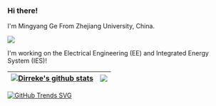 ### Hi there!

I'm Mingyang Ge From Zhejiang University, China. 

![](https://komarev.com/ghpvc/?username=your-github-username)

I'm working on the Electrical Engineering (EE) and Integrated Energy System (IES)!

<!-- [![Dirreke's GitHub stats](https://github-readme-stats.vercel.app/api?username=Dirreke&count_private=true&show_icons=true&theme=radical&bg_color=30,e96443,904e95&title_color=fff&text_color=fff&include_all_commits=true)](https://github.com/anuraghazra/github-readme-stats)
 
[![Top Langs](https://github-readme-stats.vercel.app/api/top-langs/?username=Dirreke&count_private=true)](https://github.com/anuraghazra/github-readme-stats) -->

<!-- | <a href="https://github.com/anuraghazra/github-readme-stats"><img align="center" src="https://github-readme-stats.vercel.app/api?username=Dirreke&count_private=true&show_icons=true&theme=radical&bg_color=30,e96443,904e95&title_color=fff&text_color=fff&include_all_commits=true&hide_border=true" alt="Anurag's github stats" /></a> | <a href="https://github.com/anuraghazra/github-readme-stats"><img align="center" src="https://github-readme-stats.vercel.app/api/top-langs/?username=Dirreke&count_private=true&layout=compact&hide_border=true" /></a> |
| ------------- | ------------- | -->

| <a href="https://github.com/anuraghazra/github-readme-stats"><img align="center" src="https://github-readme-stats-dirreke.vercel.app/api?username=Dirreke&count_private=true&show_icons=true&theme=radical&bg_color=30,e96443,904e95&title_color=fff&text_color=fff&include_all_commits=true&hide_border=true" alt="Dirreke's github stats" /></a> | <a href="https://github.com/anuraghazra/github-readme-stats"><img align="center" src="https://github-readme-stats-dirreke.vercel.app/api/top-langs/?username=Dirreke&count_private=true&layout=compact&hide_border=true" /></a> |
| ------------- | ------------- |


[![GitHub Trends SVG](https://api.githubtrends.io/user/svg/Dirreke/langs?time_range=one_year&include_private=True&theme=synthwaves)](https://githubtrends.io)

